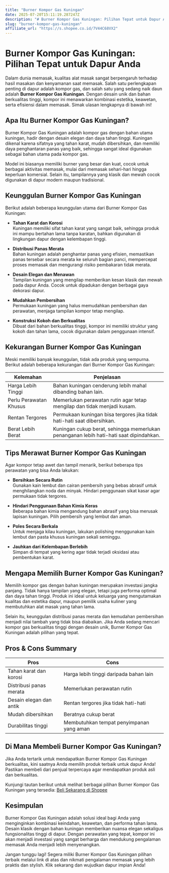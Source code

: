 ```yaml
---
title: "Burner Kompor Gas Kuningan"
date: 2025-07-20T15:11:19.287247Z
description: "# Burner Kompor Gas Kuningan: Pilihan Tepat untuk Dapur Anda..."
slug: "burner-kompor-gas-kuningan"
affiliate_url: "https://s.shopee.co.id/7V44C68VX2"
---
```

# Burner Kompor Gas Kuningan: Pilihan Tepat untuk Dapur Anda

Dalam dunia memasak, kualitas alat masak sangat berpengaruh terhadap hasil masakan dan kenyamanan saat memasak. Salah satu perlengkapan penting di dapur adalah kompor gas, dan salah satu yang sedang naik daun adalah **Burner Kompor Gas Kuningan**. Dengan desain unik dan bahan berkualitas tinggi, kompor ini menawarkan kombinasi estetika, keawetan, serta efisiensi dalam memasak. Simak ulasan lengkapnya di bawah ini!

## Apa Itu Burner Kompor Gas Kuningan?

Burner Kompor Gas Kuningan adalah kompor gas dengan bahan utama kuningan, hadir dengan desain elegan dan daya tahan tinggi. Kuningan dikenal karena sifatnya yang tahan karat, mudah dibersihkan, dan memiliki daya penghantaran panas yang baik, sehingga sangat ideal digunakan sebagai bahan utama pada kompor gas.

Model ini biasanya memiliki burner yang besar dan kuat, cocok untuk berbagai aktivitas memasak, mulai dari memasak sehari-hari hingga keperluan komersial. Selain itu, tampilannya yang klasik dan mewah cocok digunakan di dapur modern maupun tradisional.

## Keunggulan Burner Kompor Gas Kuningan

Berikut adalah beberapa keunggulan utama dari Burner Kompor Gas Kuningan:

- **Tahan Karat dan Korosi**  
  Kuningan memiliki sifat tahan karat yang sangat baik, sehingga produk ini mampu bertahan lama tanpa karatan, bahkan digunakan di lingkungan dapur dengan kelembapan tinggi.

- **Distribusi Panas Merata**  
  Bahan kuningan adalah penghantar panas yang efisien, memastikan panas tersebar secara merata ke seluruh bagian panci, mempercepat proses memasak dan mengurangi risiko pembakaran tidak merata.

- **Desain Elegan dan Menawan**  
  Tampilan kuningan yang mengilap memberikan kesan klasik dan mewah pada dapur Anda. Cocok untuk dipadukan dengan berbagai gaya dekorasi dapur.

- **Mudahkan Pembersihan**  
  Permukaan kuningan yang halus memudahkan pembersihan dan perawatan, menjaga tampilan kompor tetap mengilap.

- **Konstruksi Kokoh dan Berkualitas**  
  Dibuat dari bahan berkualitas tinggi, kompor ini memiliki struktur yang kokoh dan tahan lama, cocok digunakan dalam penggunaan intensif.

## Kekurangan Burner Kompor Gas Kuningan

Meski memiliki banyak keunggulan, tidak ada produk yang sempurna. Berikut adalah beberapa kekurangan dari Burner Kompor Gas Kuningan:

| Kelemahan                | Penjelasan                                              |
|--------------------------|---------------------------------------------------------|
| Harga Lebih Tinggi      | Bahan kuningan cenderung lebih mahal dibanding bahan lain. |
| Perlu Perawatan Khusus  | Memerlukan perawatan rutin agar tetap mengilap dan tidak menjadi kusam. |
| Rentan Tergores         | Permukaan kuningan bisa tergores jika tidak hati-hati saat dibersihkan. |
| Berat Lebih Berat       | Kuningan cukup berat, sehingga memerlukan penanganan lebih hati-hati saat dipindahkan. |

## Tips Merawat Burner Kompor Gas Kuningan

Agar kompor tetap awet dan tampil menarik, berikut beberapa tips perawatan yang bisa Anda lakukan:

- **Bersihkan Secara Rutin**  
  Gunakan kain lembut dan cairan pembersih yang bebas abrasif untuk menghilangkan noda dan minyak. Hindari penggunaan sikat kasar agar permukaan tidak tergores.

- **Hindari Penggunaan Bahan Kimia Keras**  
  Beberapa bahan kimia mengandung bahan abrasif yang bisa merusak lapisan kuningan. Pilih pembersih yang lembut dan aman.

- **Poles Secara Berkala**  
  Untuk menjaga kilau kuningan, lakukan polishing menggunakan kain lembut dan pasta khusus kuningan sekali seminggu.

- **Jauhkan dari Kelembapan Berlebih**  
  Simpan di tempat yang kering agar tidak terjadi oksidasi atau pembentukan karat.

## Mengapa Memilih Burner Kompor Gas Kuningan?

Memilih kompor gas dengan bahan kuningan merupakan investasi jangka panjang. Tidak hanya tampilan yang elegan, tetapi juga performa optimal dan daya tahan tinggi. Produk ini ideal untuk keluarga yang mengutamakan kualitas dan estetika dapur, maupun pemilik usaha kuliner yang membutuhkan alat masak yang tahan lama.

Selain itu, keunggulan distribusi panas merata dan kemudahan pembersihan menjadi nilai tambah yang tidak bisa diabaikan. Jika Anda sedang mencari kompor gas berkualitas tinggi dengan desain unik, Burner Kompor Gas Kuningan adalah pilihan yang tepat.

## Pros & Cons Summary

| **Pros**                                       | **Cons**                                              |
|------------------------------------------------|-------------------------------------------------------|
| Tahan karat dan korosi                        | Harga lebih tinggi daripada bahan lain               |
| Distribusi panas merata                        | Memerlukan perawatan rutin                             |
| Desain elegan dan antik                        | Rentan tergores jika tidak hati-hati                  |
| Mudah dibersihkan                            | Beratnya cukup berat                                 |
| Durabilitas tinggi                            | Membutuhkan tempat penyimpanan yang aman             |

## Di Mana Membeli Burner Kompor Gas Kuningan?

Jika Anda tertarik untuk mendapatkan Burner Kompor Gas Kuningan berkualitas, kini saatnya Anda memilih produk terbaik untuk dapur Anda! Pastikan membeli dari penjual terpercaya agar mendapatkan produk asli dan berkualitas.

Kunjungi tautan berikut untuk melihat berbagai pilihan Burner Kompor Gas Kuningan yang tersedia: [Beli Sekarang di Shopee](https://s.shopee.co.id/7V44C68VX2)

## Kesimpulan

Burner Kompor Gas Kuningan adalah solusi ideal bagi Anda yang menginginkan kombinasi keindahan, keawetan, dan performa tahan lama. Desain klasik dengan bahan kuningan memberikan nuansa elegan sekaligus fungsionalitas tinggi di dapur. Dengan perawatan yang tepat, kompor ini akan menjadi investasi yang sangat berharga dan mendukung pengalaman memasak Anda menjadi lebih menyenangkan.

Jangan tunggu lagi! Segera miliki Burner Kompor Gas Kuningan pilihan terbaik melalui link di atas dan nikmati pengalaman memasak yang lebih praktis dan stylish. Klik sekarang dan wujudkan dapur impian Anda!
